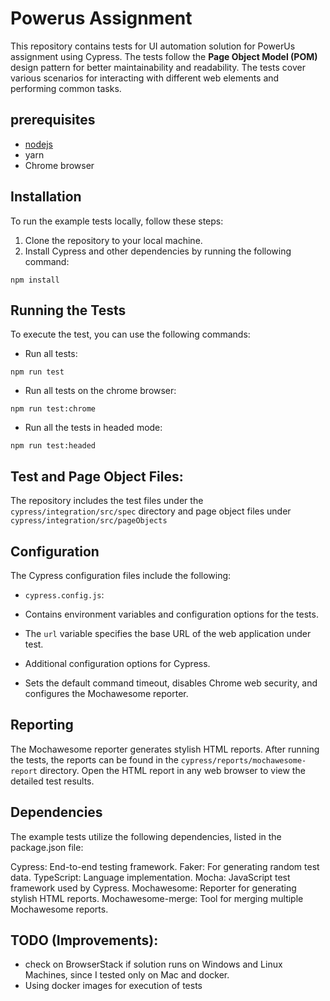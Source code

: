 # Powerus Assignment

This repository contains tests for UI automation solution for PowerUs assignment using Cypress. The tests follow the **Page Object Model (POM)** design pattern for better maintainability and readability. The tests cover various scenarios for interacting with different web elements and performing common tasks.

## prerequisites
- [nodejs](https://nodejs.org/en/)
- yarn
- Chrome browser

## Installation

To run the example tests locally, follow these steps:

1. Clone the repository to your local machine.
2. Install Cypress and other dependencies by running the following command:

 ```shell
npm install
```

## Running the Tests

To execute the test, you can use the following commands:

- Run all tests:

```shell
npm run test
```

- Run all tests on the chrome browser:

```shell
npm run test:chrome
```

- Run all the tests in headed mode:

```shell
npm run test:headed
```

## Test and Page Object Files:

The repository includes the test files under the `cypress/integration/src/spec` directory and page object files under `cypress/integration/src/pageObjects`

## Configuration

The Cypress configuration files include the following:

- `cypress.config.js`:

- Contains environment variables and configuration options for the tests.
- The `url` variable specifies the base URL of the web application under test.
- Additional configuration options for Cypress.
- Sets the default command timeout, disables Chrome web security, and configures the Mochawesome reporter.


## Reporting

The Mochawesome reporter generates stylish HTML reports. After running the tests, the reports can be found in the `cypress/reports/mochawesome-report` directory. Open the HTML report in any web browser to view the detailed test results.

## Dependencies
The example tests utilize the following dependencies, listed in the package.json file:

Cypress: End-to-end testing framework.
Faker: For generating random test data.
TypeScript: Language implementation.
Mocha: JavaScript test framework used by Cypress.
Mochawesome: Reporter for generating stylish HTML reports.
Mochawesome-merge: Tool for merging multiple Mochawesome reports.

## TODO (Improvements):
- check on BrowserStack if solution runs on Windows and Linux Machines, since I tested only on Mac and docker.
- Using docker images for execution of tests


